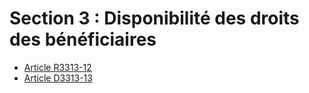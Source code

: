 # Section 3 : Disponibilité des droits des bénéficiaires&#13;


* [Article R3313-12](./LEGIARTI000031588590.md)
* [Article D3313-13](./LEGIARTI000031588586.md)

